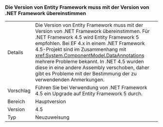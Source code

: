 ### <a name="entity-framework-version-must-match-the-net-framework-version"></a>Die Version von Entity Framework muss mit der Version von .NET Framework übereinstimmen

|   |   |
|---|---|
|Details|Die Version von Entity Framework muss mit der Version von .NET Framework übereinstimmen. Für .NET Framework 4.5 wird Entity Framework 5 empfohlen. Bei EF 4.x in einem .NET Framework 4.5-Projekt sind im Zusammenhang mit <xref:System.ComponentModel.DataAnnotations> mehrere Probleme bekannt. In .NET 4.5 wurden diese in eine andere Assembly verschoben, daher gibt es Probleme mit der Bestimmung der zu verwendenden Anmerkungen.|
|Vorschlag|Führen Sie bei Verwendung von .NET Framework 4.5 ein Upgrade auf Entity Framework 5 durch.|
|Bereich|Hauptversion|
|Version|4.5|
|Typ|Neuzuweisung|

